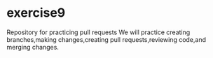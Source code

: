 # exercise9
Repository for practicing pull requests
We will practice creating branches,making changes,creating pull requests,reviewing code,and merging changes.
